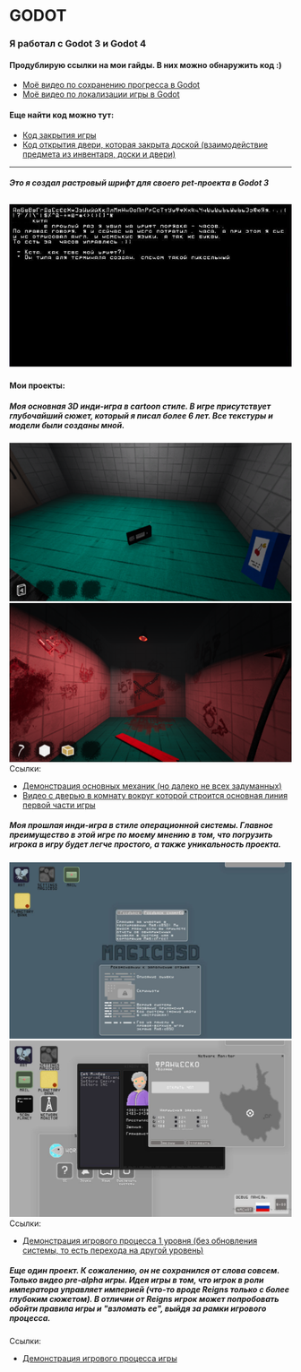 # GODOT 
### Я работал с Godot 3 и Godot 4

#### Продублирую ссылки на мои гайды. В них можно обнаружить код :)
- [Моё видео по сохранению прогресса в Godot](https://youtu.be/5NgE_IJVtmk)
- [Моё видео по локализации игры в Godot](https://youtu.be/yHgU3tU0Nw0)

#### Еще найти код можно тут:
- [Код закрытия игры](https://github.com/horityfoxy/resume/blob/main/Godot/Script1.gd)
- [Код открытия двери, которая закрыта доской (взаимодействие предмета из инвентаря, доски и двери)](https://github.com/horityfoxy/resume/blob/main/Godot/Script2.gd)
---
##### Это я создал растровый шрифт для своего pet-проекта в Godot 3
![MyFont](MyFont.png)
---
#### Мои проекты:
##### Моя основная 3D инди-игра в cartoon стиле. В игре присутствует глубочайший сюжет, который я писал более 6 лет. Все текстуры и модели были созданы мной.
![img](Itemojem/CartoonGame.png)
![img](Itemojem/CartoonGame1.png)
Ссылки:
- [Демонстрация основных механик (но далеко не всех задуманных)](https://youtu.be/bIAdAnkS6GE)
- [Видео с дверью в комнату вокруг которой строится основная линия первой части игры](https://youtu.be/7nY5gCSQ9DU)

##### Моя прошлая инди-игра в стиле операционной системы. Главное преимущество в этой игре по моему мнению в том, что погрузить игрока в игру будет легче простого, а также уникальность проекта.
![img](MagicBSD/1.jpg)
![img](MagicBSD/2.jpg)
Ссылки:
- [Демонстрация игрового процесса 1 уровня (без обновления системы, то есть перехода на другой уровень)](https://youtu.be/OSPpyDIMBlI)

##### Еще один проект. К сожалению, он не сохранился от слова совсем. Только видео pre-alpha игры. Идея игры в том, что игрок в роли императора управляет империей (что-то вроде Reigns только с более глубоким сюжетом). В отличии от Reigns игрок может попробовать обойти правила игры и "взломать ее", выйдя за рамки игрового процесса.
Ссылки:
- [Демонстрация игрового процесса игры](https://youtu.be/almF3b327I0)
